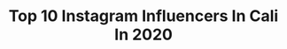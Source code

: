 ---
title: Top 10 Instagram Influencers In Cali In 2020
description: Identify the most popular Instagram accounts on inBeat.
platform: Instagram
profiles:
  - username: "kevincardona115"
    fullname: >-
      kevin cardona ♥️
    location: "Colombia"
    followers: 16271
    engagement: 1151
    commentsToLikes: 0.234865
    avatar: "https://scontent-lhr8-1.cdninstagram.com/v/t51.2885-19/s320x320/92582126_627833327794658_8943664765603938304_n.jpg?_nc_ht=scontent-lhr8-1.cdninstagram.com&_nc_ohc=86z6KbEKU4AAX8YV7zj&oh=e030a5fc6266bb4339878d05f0faff45&oe=5EB8E644"
    verified: false
    hashtags: "#naturalmakeup, #pandorasboxcosmetics, #sanvalentinesday, #sanvalentin"
  - username: "elnicomejia"
    fullname: >-
      Nico Mejía
    location: "Colombia"
    followers: 74839
    engagement: 1023
    commentsToLikes: 0.038973
    avatar: "https://scontent-ams4-1.cdninstagram.com/v/t51.2885-19/s320x320/91338679_917985308671725_5235597307424014336_n.jpg?_nc_ht=scontent-ams4-1.cdninstagram.com&_nc_ohc=nNJIO2Nzg08AX93-F40&oh=2f59cb1d9ec7f1b5812818eb50e9f49f&oe=5EBB3B25"
    verified: false
    hashtags: "#challenge, #quecreias, #dj, #husky"
  - username: "colyn_gabanna"
    fullname: >-
      •COLYN•
    location: "Colombia"
    followers: 23778
    engagement: 965
    commentsToLikes: 0.051469
    avatar: "https://scontent-lht6-1.cdninstagram.com/v/t51.2885-19/s320x320/91624262_3988333651207176_805440942210285568_n.jpg?_nc_ht=scontent-lht6-1.cdninstagram.com&_nc_ohc=xzR5V7a4lRUAX9A_iIT&oh=66dc0b685cba2e7af9b80a24ac547622&oe=5EB40F1C"
    verified: false
    hashtags: "#colombia, #tendencia, #calico, #destacame"
  - username: "teclafarias80"
    fullname: >-
      Ernesto Farías
    location: "Colombia"
    followers: 94768
    engagement: 1396
    commentsToLikes: 0.031399
    avatar: "https://scontent-ams4-1.cdninstagram.com/v/t51.2885-19/s320x320/42414193_485745888599249_4555702227825590272_n.jpg?_nc_ht=scontent-ams4-1.cdninstagram.com&_nc_ohc=CRKib68C9DQAX9yDojs&oh=e910b167a2a31df23af0d822591de1a2&oe=5EB86D95"
    verified: false
    hashtags: "#riverplate, #vamosriver, #mequedoencasa, #vamosriver"
  - username: "jorge.ivan.ospina"
    fullname: >-
      Jorge Iván Ospina
    location: "Colombia"
    followers: 25734
    engagement: 486
    commentsToLikes: 0.065668
    avatar: "https://scontent-ams4-1.cdninstagram.com/v/t51.2885-19/s320x320/67128185_1585829368218346_5380733387751292928_n.jpg?_nc_ht=scontent-ams4-1.cdninstagram.com&_nc_ohc=KdGoPoWlafkAX9CIeIU&oh=e1140d16ecd25eca8dbb62c078c0c415&oe=5EBB11C9"
    verified: false
    hashtags: "#ospinaalcalde, #16congreso, #podemosm, #purocoraz"
  - username: "cristianarangoo"
    fullname: >-
      Cristian Arango
    location: "Colombia"
    followers: 53485
    engagement: 603
    commentsToLikes: 0.035860
    avatar: "https://scontent-amt2-1.cdninstagram.com/v/t51.2885-19/s320x320/91769298_150537492962627_6467322472545910784_n.jpg?_nc_ht=scontent-amt2-1.cdninstagram.com&_nc_ohc=EZLg5Oa4d8sAX_L5vDK&oh=61ce2e0e67fbbba277b21e284daa3111&oe=5EB2FAD1"
    verified: false
    hashtags: "#sanvalentin, #fitment, #abs, #martes"
  - username: "yosoygorritas"
    fullname: >-
      Eder Díaz “Gorritas”
    location: "Colombia"
    followers: 19538
    engagement: 824
    commentsToLikes: 0.079158
    avatar: "https://scontent-ams4-1.cdninstagram.com/v/t51.2885-19/s320x320/31673254_1833950923579291_4812293955024584704_n.jpg?_nc_ht=scontent-ams4-1.cdninstagram.com&_nc_ohc=GjDj-uduLegAX_Qvb5o&oh=c2185dd41328ec6939380aef2d854c33&oe=5EB8B20D"
    verified: false
    hashtags: "#lapride, #repost, #34eien, #elviejoantiguosenorproductor"
  - username: "angieosorioc"
    fullname: >-
      Angie Osorio
    location: "Colombia"
    followers: 5837
    engagement: 1228
    commentsToLikes: 0.053140
    avatar: "https://scontent-lhr8-1.cdninstagram.com/v/t51.2885-19/s320x320/72618933_394556408137304_302231424075825152_n.jpg?_nc_ht=scontent-lhr8-1.cdninstagram.com&_nc_ohc=rbf3Sc1D0ZMAX88cT2d&oh=a262b3f02f0f2c01a26c85062a79d0a4&oe=5EBAD1CB"
    verified: false
    hashtags: "#elmulatocabaret, #dancer, #salsa, #superbowlrehearsals"
  - username: "juan.ossa10"
    fullname: >-
      Juan Manuel O. ♛
    location: "Colombia"
    followers: 9342
    engagement: 1241
    commentsToLikes: 0.102032
    avatar: "https://scontent-lht6-1.cdninstagram.com/v/t51.2885-19/s150x150/70365406_2973945609335928_1781758219148853248_n.jpg?_nc_ht=scontent-lht6-1.cdninstagram.com&_nc_ohc=IwlJwKVek9AAX9FSlY_&oh=c1a69047f73f8da379c69a02e3eced38&oe=5EB8E6D9"
    verified: false
    hashtags: "#photooftheday, #fashion, #cali, #stayathome"
  - username: "isaky06"
    fullname: >-
      KY.
    location: "Colombia"
    followers: 108919
    engagement: 202
    commentsToLikes: 0.182138
    avatar: "https://scontent-ams4-1.cdninstagram.com/v/t51.2885-19/s320x320/87646446_205590833839103_7301971344147611648_n.jpg?_nc_ht=scontent-ams4-1.cdninstagram.com&_nc_ohc=E5Tu427NkGQAX-3qeJb&oh=8e10922548d3f88c0dbd418e801b9565&oe=5EA0ECBB"
    verified: false
    hashtags: "#cursospesta, #lashescursos, #cursopesta, #pesta"
---